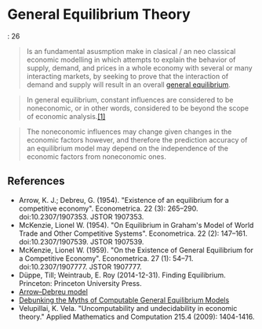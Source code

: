 # General Equilibrium Theory

: 26

> Is an fundamental asusmption make in clasical / an neo classical economic modelling in which  attempts to explain the behavior of supply, demand, and prices in a 
whole economy with several or many interacting markets, by seeking to 
prove that the interaction of demand and supply will result in an 
overall [general equilibrium](https://en.wikipedia.org/wiki/List_of_types_of_equilibrium#Economics).
> 

> In general equilibrium, constant influences are considered to be 
noneconomic, or in other words, considered to be beyond the scope of 
economic analysis.[[1]](https://en.wikipedia.org/wiki/General_equilibrium_theory#cite_note-1)
> 

> The noneconomic influences may change given changes in the economic 
factors however, and therefore the prediction accuracy of an equilibrium
 model may depend on the independence of the economic factors from 
noneconomic ones.
> 

## References

- Arrow, K. J.; Debreu, G. (1954). "Existence of an equilibrium for a competitive economy". Econometrica. 22 (3): 265–290. doi:10.2307/1907353. JSTOR 1907353.
- McKenzie, Lionel W. (1954). "On Equilibrium in Graham's Model of World Trade and Other Competitive Systems". Econometrica. 22 (2): 147–161. doi:10.2307/1907539. JSTOR 1907539.
- McKenzie, Lionel W. (1959). "On the Existence of General Equilibrium for a Competitive Economy". Econometrica. 27 (1): 54–71. doi:10.2307/1907777. JSTOR 1907777.
- Düppe, Till; Weintraub, E. Roy (2014-12-31). Finding Equilibrium. Princeton: Princeton University Press.
- [Arrow–Debreu model](https://en.wikipedia.org/wiki/Arrow%E2%80%93Debreu_model#cite_note-4)
- [Debunking the Myths of Computable General Equilibrium Models](https://www.economicpolicyresearch.org/images/docs/research/economic_growth/SCEPA%20Working%20Paper%202008-1_Kahn.pdf)
- Velupillai, K. Vela. "Uncomputability and undecidability in economic theory." Applied Mathematics and Computation 215.4 (2009): 1404-1416.